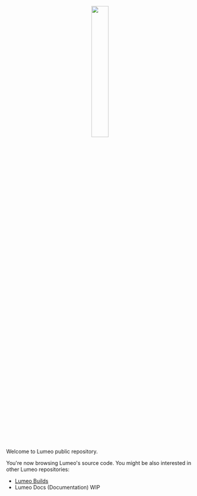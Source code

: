 <p align="center">
  <img src="ι Others\logo\logo 0101.png" width="30%" height="30%"/>
</p>

Welcome to Lumeo public repository.

You're now browsing Lumeo's source code. You might be also interested in other Lumeo repositories:
* [Lumeo Builds](https://github.com/vitkozel/Lumeo-Builds)
* Lumeo Docs (Documentation) WIP
